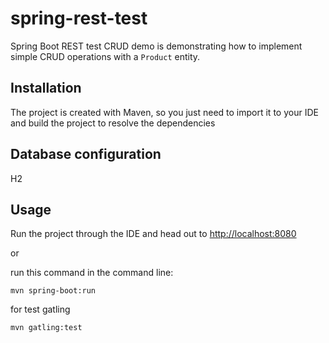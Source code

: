 # spring-rest-test

Spring Boot REST test CRUD demo is demonstrating how to implement simple CRUD operations with a `Product` entity.

## Installation 
The project is created with Maven, so you just need to import it to your IDE and build the project to resolve the dependencies

## Database configuration 
H2

## Usage 
Run the project through the IDE and head out to [http://localhost:8080](http://localhost:8080)

or 

run this command in the command line:
```
mvn spring-boot:run
```

for test gatling
```
mvn gatling:test
```
